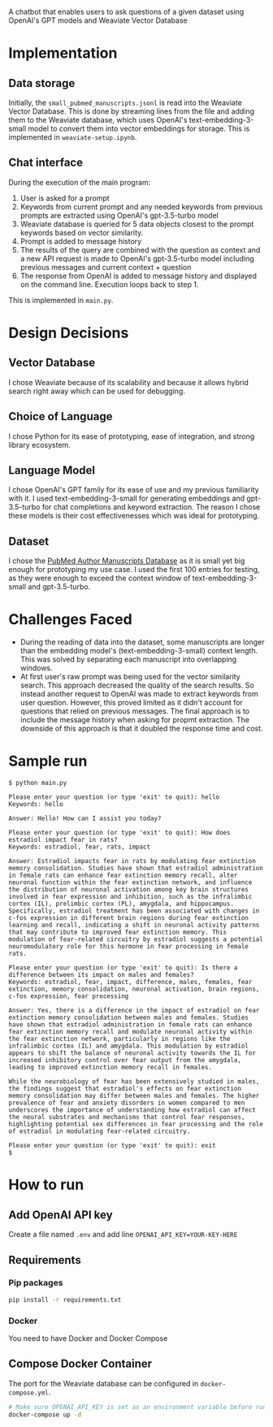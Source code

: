 A chatbot that enables users to ask questions of a given dataset using OpenAI's GPT models and Weaviate Vector Database

# Implementation
## Data storage
Initially, the `small_pubmed_manuscripts.jsonl` is read into the Weaviate Vector Database. This is done by streaming lines from the file and adding them to the Weaviate database, which uses OpenAI's text-embedding-3-small model to convert them into vector embeddings for storage. This is implemented in `weaviate-setup.ipynb`.

## Chat interface
During the execution of the main program:
1. User is asked for a prompt
2. Keywords from current prompt and any needed keywords from previous prompts are extracted using OpenAI's gpt-3.5-turbo model
3. Weaviate database is queried for 5 data objects closest to the prompt keywords based on vector similarity.
4. Prompt is added to message history
5. The results of the query are combined with the question as context and a new API request is made to OpenAI's gpt-3.5-turbo model including previous messages and current context + question
6. The response from OpenAI is added to message history and displayed on the command line. Execution loops back to step 1.

This is implemented in `main.py`.

# Design Decisions
## Vector Database
I chose Weaviate because of its scalability and because it allows hybrid search right away which can be used for debugging.

## Choice of Language
I chose Python for its ease of prototyping, ease of integration, and strong library ecosystem.

## Language Model
I chose OpenAI's GPT family for its ease of use and my previous familiarity with it. I used text-embedding-3-small for generating embeddings and gpt-3.5-turbo for chat completions and keyword extraction. The reason I chose these models is their cost effectivenesses which was ideal for prototyping.

## Dataset
I chose the [PubMed Author Manuscripts Database](https://huggingface.co/datasets/TaylorAI/pubmed_author_manuscripts) as it is small yet big enough for prototyping my use case. I used the first 100 entries for testing, as they were enough to exceed the context window of text-embedding-3-small and gpt-3.5-turbo.

# Challenges Faced
- During the reading of data into the dataset, some manuscripts are longer than the embedding model's (text-embedding-3-small) context length. This was solved by separating each manuscript into overlapping windows.
- At first user's raw prompt was being used for the vector similarity search. This approach decreased the quality of the search results. So instead another request to OpenAI was made to extract keywords from user question. However, this proved limited as it didn't account for questions that relied on previous messages. The final approach is to include the message history when asking for propmt extraction. The downside of this approach is that it doubled the response time and cost.


# Sample run
```
$ python main.py

Please enter your question (or type 'exit' to quit): hello
Keywords: hello

Answer: Hello! How can I assist you today?

Please enter your question (or type 'exit' to quit): How does estradiol impact fear in rats?
Keywords: estradiol, fear, rats, impact

Answer: Estradiol impacts fear in rats by modulating fear extinction memory consolidation. Studies have shown that estradiol administration in female rats can enhance fear extinction memory recall, alter neuronal function within the fear extinction network, and influence the distribution of neuronal activation among key brain structures involved in fear expression and inhibition, such as the infralimbic cortex (IL), prelimbic cortex (PL), amygdala, and hippocampus. Specifically, estradiol treatment has been associated with changes in c-fos expression in different brain regions during fear extinction learning and recall, indicating a shift in neuronal activity patterns that may contribute to improved fear extinction memory. This modulation of fear-related circuitry by estradiol suggests a potential neuromodulatory role for this hormone in fear processing in female rats.

Please enter your question (or type 'exit' to quit): Is there a difference between its impact on males and females?
Keywords: estradiol, fear, impact, difference, males, females, fear extinction, memory consolidation, neuronal activation, brain regions, c-fos expression, fear processing

Answer: Yes, there is a difference in the impact of estradiol on fear extinction memory consolidation between males and females. Studies have shown that estradiol administration in female rats can enhance fear extinction memory recall and modulate neuronal activity within the fear extinction network, particularly in regions like the infralimbic cortex (IL) and amygdala. This modulation by estradiol appears to shift the balance of neuronal activity towards the IL for increased inhibitory control over fear output from the amygdala, leading to improved extinction memory recall in females.

While the neurobiology of fear has been extensively studied in males, the findings suggest that estradiol's effects on fear extinction memory consolidation may differ between males and females. The higher prevalence of fear and anxiety disorders in women compared to men underscores the importance of understanding how estradiol can affect the neural substrates and mechanisms that control fear responses, highlighting potential sex differences in fear processing and the role of estradiol in modulating fear-related circuitry.

Please enter your question (or type 'exit' to quit): exit
$
```

# How to run
## Add OpenAI API key
Create a file named `.env` and add line `OPENAI_API_KEY=YOUR-KEY-HERE`

## Requirements
### Pip packages
```bash
pip install -r requirements.txt
```
### Docker
You need to have Docker and Docker Compose

## Compose Docker Container
The port for the Weaviate database can be configured in `docker-compose.yml`.

```bash
# Make sure OPENAI_API_KEY is set as an environment variable before running this
docker-compose up -d
```

